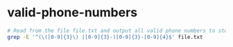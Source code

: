 
  # valid-phone-numbers

  ```bash
  # Read from the file file.txt and output all valid phone numbers to stdout.
grep -E '^(\([0-9]{3}\) |[0-9]{3}-)[0-9]{3}-[0-9]{4}$' file.txt

  ```
  